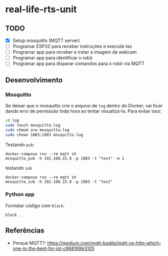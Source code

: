 # real-life-rts-unit

## TODO

- [x] Setup mosquitto (MQTT server)
- [ ] Programar ESP32 para receber instruções e executá-las
- [ ] Programar app para receber e tratar a imagem da webcam
- [ ] Programar app para identificar o robô
- [ ] Programar app para disparar comandos para o robô via MQTT

## Desenvolvimento

### Mosquitto

Se deixar que o mosquitto crie o arquivo de `log` dentro do Docker, vai ficar dando erro de permissão toda hora ao tentar visualizá-lo. Para evitar isso:

```sh
cd log
sudo touch mosquitto.log
sudo chmod o+w mosquitto.log
sudo chown 1883:1883 mosquitto.log
```

Testando `pub`:

```
docker-compose run --rm mqtt sh
mosquitto_pub -h 192.168.15.8 -p 1883 -t "test" -m 1
```

testando `sub`

```
docker-compose run --rm mqtt sh
mosquitto_sub -h 192.168.15.8 -p 1883 -t "test"
```

### Python app

Formatar código com `black`:

```
black .
```

## Referências

- Porque MQTT?: https://medium.com/mqtt-buddy/mqtt-vs-http-which-one-is-the-best-for-iot-c868169b3105
